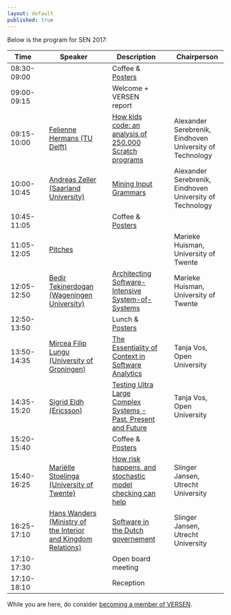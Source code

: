 ```yaml
---
layout: default
published: true
---
```


Below is the program for SEN 2017:

| Time | | Speaker | | Description | | Chairperson |
|----- |-| ------  |-| ----------- |-| ----------- |
| 08:30-09:00 | | | | Coffee & [Posters](./posters) | | |
| 09:00-09:15 | | | | Welcome + VERSEN report | | |
| 09:15-10:00 | | [Felienne Hermans (TU Delft)](./hermans) | | [How kids code: an analysis of 250.000 Scratch programs](./hermans) | | Alexander Serebrenik, Eindhoven University of Technology |
| 10:00-10:45 | | [Andreas Zeller (Saarland University)](./zeller) | | [Mining Input Grammars](./zeller) | | Alexander Serebrenik, Eindhoven University of Technology |
| 10:45-11:05 | | | | Coffee & [Posters](./posters) | | |
| 11:05-12:05 | | [Pitches](./pitches) | | |  | Marieke Huisman, University of Twente |
| 12:05-12:50 | | [Bedir Tekinerdogan (Wageningen University)](./tekinerdogan) | | [Architecting Software-Intensive System-of-Systems](./tekinerdogan) | |  Marieke Huisman, University of Twente |
| 12:50-13:50 | | | | Lunch & [Posters](./posters) | | |
| 13:50-14:35 | | [Mircea Filip Lungu (University of Groningen)](./lungu) | | [The Essentiality of Context in Software Analytics](./lungu) | | Tanja Vos, Open University |
| 14:35-15:20 | | [Sigrid Eldh (Ericsson)](./eldh) | | [Testing Ultra Large Complex Systems - Past, Present and Future](./eldh) | | Tanja Vos, Open University |
| 15:20-15:40 | | | | Coffee & [Posters](./posters) | | |
| 15:40-16:25 | | [Mariëlle Stoelinga (University of Twente)](./stoelinga)	| | [How risk happens, and stochastic model checking can help](./stoelinga) | | Slinger Jansen, Utrecht University |
| 16:25-17:10 | | [Hans Wanders (Ministry of the Interior and Kingdom Relations)](./wanders)	| | [Software in the Dutch governement](./wanders) | | Slinger Jansen, Utrecht University |
| 17:10-17:30 | | |	| Open board meeting | | |
| 17:10-18:10 | | |	| Reception | | |   




While you are here, do consider [becoming a member of VERSEN](http://www.versen.nl/register).
